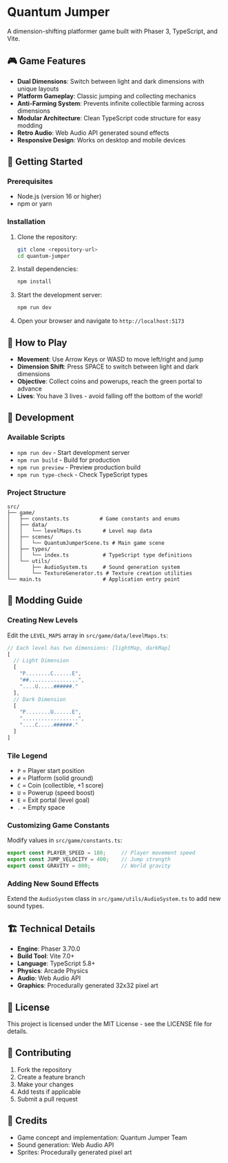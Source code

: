 # Quantum Jumper

A dimension-shifting platformer game built with Phaser 3, TypeScript, and Vite.

## 🎮 Game Features

- **Dual Dimensions**: Switch between light and dark dimensions with unique layouts
- **Platform Gameplay**: Classic jumping and collecting mechanics
- **Anti-Farming System**: Prevents infinite collectible farming across dimensions
- **Modular Architecture**: Clean TypeScript code structure for easy modding
- **Retro Audio**: Web Audio API generated sound effects
- **Responsive Design**: Works on desktop and mobile devices

## 🚀 Getting Started

### Prerequisites

- Node.js (version 16 or higher)
- npm or yarn

### Installation

1. Clone the repository:
   ```bash
   git clone <repository-url>
   cd quantum-jumper
   ```

2. Install dependencies:
   ```bash
   npm install
   ```

3. Start the development server:
   ```bash
   npm run dev
   ```

4. Open your browser and navigate to `http://localhost:5173`

## 🎯 How to Play

- **Movement**: Use Arrow Keys or WASD to move left/right and jump
- **Dimension Shift**: Press SPACE to switch between light and dark dimensions
- **Objective**: Collect coins and powerups, reach the green portal to advance
- **Lives**: You have 3 lives - avoid falling off the bottom of the world!

## 🔧 Development

### Available Scripts

- `npm run dev` - Start development server
- `npm run build` - Build for production
- `npm run preview` - Preview production build
- `npm run type-check` - Check TypeScript types

### Project Structure

```
src/
├── game/
│   ├── constants.ts          # Game constants and enums
│   ├── data/
│   │   └── levelMaps.ts       # Level map data
│   ├── scenes/
│   │   └── QuantumJumperScene.ts # Main game scene
│   ├── types/
│   │   └── index.ts           # TypeScript type definitions
│   └── utils/
│       ├── AudioSystem.ts     # Sound generation system
│       └── TextureGenerator.ts # Texture creation utilities
└── main.ts                    # Application entry point
```

## 🎨 Modding Guide

### Creating New Levels

Edit the `LEVEL_MAPS` array in `src/game/data/levelMaps.ts`:

```typescript
// Each level has two dimensions: [lightMap, darkMap]
[
  // Light Dimension
  [
    "P........C......E",
    "##................",
    "....U.....######."
  ],
  // Dark Dimension  
  [
    "P........U......E",
    "..................",
    "....C.....######."
  ]
]
```

### Tile Legend

- `P` = Player start position
- `#` = Platform (solid ground)
- `C` = Coin (collectible, +1 score)
- `U` = Powerup (speed boost)
- `E` = Exit portal (level goal)
- `.` = Empty space

### Customizing Game Constants

Modify values in `src/game/constants.ts`:

```typescript
export const PLAYER_SPEED = 180;     // Player movement speed
export const JUMP_VELOCITY = 400;    // Jump strength
export const GRAVITY = 800;          // World gravity
```

### Adding New Sound Effects

Extend the `AudioSystem` class in `src/game/utils/AudioSystem.ts` to add new sound types.

## 🏗️ Technical Details

- **Engine**: Phaser 3.70.0
- **Build Tool**: Vite 7.0+
- **Language**: TypeScript 5.8+
- **Physics**: Arcade Physics
- **Audio**: Web Audio API
- **Graphics**: Procedurally generated 32x32 pixel art

## 📝 License

This project is licensed under the MIT License - see the LICENSE file for details.

## 🤝 Contributing

1. Fork the repository
2. Create a feature branch
3. Make your changes
4. Add tests if applicable
5. Submit a pull request

## 🎵 Credits

- Game concept and implementation: Quantum Jumper Team
- Sound generation: Web Audio API
- Sprites: Procedurally generated pixel art
